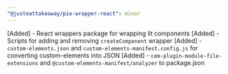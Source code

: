 ```yaml
---
"@justeattakeaway/pie-wrapper-react": minor
---
```


[Added] - React wrappers package for wrapping lit components
[Added] - Scripts for adding and removing `createComponent` wrapper
[Added] - `custom-elements.json` and `custom-elements-manifest.config.js` for converting custom-elements into JSON
[Added] -  `cem-plugin-module-file-extensions` and `@custom-elements-manifest/analyzer` to package.json
